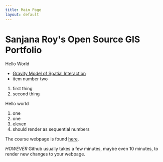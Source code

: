 ```yaml
---
title: Main Page
layout: default
--- 
```



# Sanjana Roy's Open Source GIS Portfolio 
Hello World 

- [Gravity Model of Spatial Interaction](gravity/gravity.md)
- item number two 

1. first thing
2. second thing 

Hello world 

1. one 
1. one 
11. eleven 
1111. should render as sequential numbers 

The course webpage is found [here](https://gis4dev.github.io).

_HOWEVER_ Github usually takes a few minutes, maybe even 10 minutes, to render new changes to your webpage.

